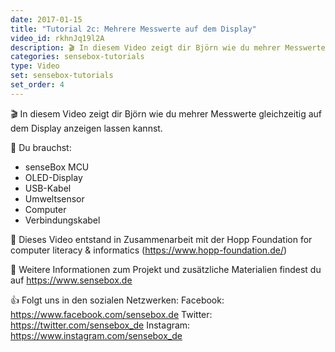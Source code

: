 ```yaml
---
date: 2017-01-15
title: "Tutorial 2c: Mehrere Messwerte auf dem Display"
video_id: rkhnJq19l2A
description: 🎬 In diesem Video zeigt dir Björn wie du mehrer Messwerte gleichzeitig auf dem Display anzeigen lassen kannst.
categories: sensebox-tutorials
type: Video
set: sensebox-tutorials
set_order: 4
---
```

🎬 In diesem Video zeigt dir Björn wie du mehrer Messwerte gleichzeitig auf dem Display anzeigen lassen kannst.

🧰 Du brauchst:
- senseBox MCU
- OLED-Display
- USB-Kabel
- Umweltsensor
- Computer
- Verbindungskabel

🎥 Dieses Video entstand in Zusammenarbeit mit der Hopp Foundation for computer literacy & informatics (https://www.hopp-foundation.de/)

 🔎 Weitere Informationen zum Projekt und zusätzliche Materialien findest du auf https://www.sensebox.de

👍 Folgt uns in den sozialen Netzwerken:
Facebook: https://www.facebook.com/sensebox.de
Twitter: https://twitter.com/sensebox_de
Instagram: https://www.instagram.com/sensebox_de